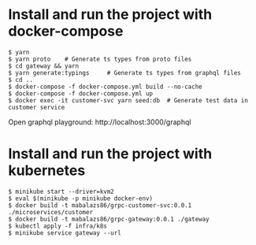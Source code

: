 # Install and run the project with docker-compose

```
$ yarn
$ yarn proto    # Generate ts types from proto files
$ cd gateway && yarn
$ yarn generate:typings     # Generate ts types from graphql files
$ cd ..
$ docker-compose -f docker-compose.yml build --no-cache
$ docker-compose -f docker-compose.yml up
$ docker exec -it customer-svc yarn seed:db  # Generate test data in customer service
```

Open graphql playground: http://localhost:3000/graphql

# Install and run the project with kubernetes

```
$ minikube start --driver=kvm2
$ eval $(minikube -p minikube docker-env)
$ docker build -t mabalazs86/grpc-customer-svc:0.0.1 ./microservices/customer
$ docker build -t mabalazs86/grpc-gateway:0.0.1 ./gateway
$ kubectl apply -f infra/k8s
$ minikube service gateway --url
```

<!-- postgress: https://stackoverflow.com/questions/38713597/create-table-in-postgresql-docker-image/38714511 -->
